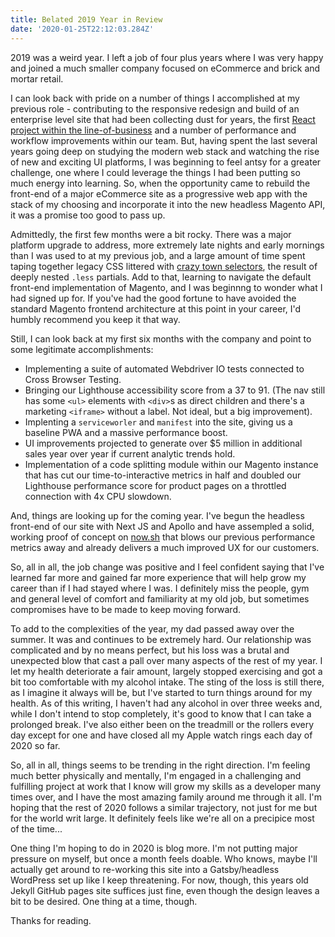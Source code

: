 ```yaml
---
title: Belated 2019 Year in Review
date: '2020-01-25T22:12:03.284Z'
---
```


2019 was a weird year. I left a job of four plus years where I was very happy and joined a much smaller company focused on eCommerce and brick and mortar retail.

<!-- more -->

I can look back with pride on a number of things I accomplished at my previous role - contributing to the responsive redesign and build of an enterprise level site that had been collecting dust for years, the first [React project within the line-of-business](https://www.wellsfargoadvisors.com/planning/ira-potential/index.htm) and a number of performance and workflow improvements within our team. But, having spent the last several years going deep on studying the modern web stack and watching the rise of new and exciting UI platforms, I was beginning to feel antsy for a greater challenge, one where I could leverage the things I had been putting so much energy into learning. So, when the opportunity came to rebuild the front-end of a major eCommerce site as a progressive web app with the stack of my choosing and incorporate it into the new headless Magento API, it was a promise too good to pass up.

Admittedly, the first few months were a bit rocky. There was a major platform upgrade to address, more extremely late nights and early mornings than I was used to at my previous job, and a large amount of time spent taping together legacy CSS littered with [crazy town selectors](https://css-tricks.com/crazy-town-selectors/), the result of deeply nested `.less` partials. Add to that, learning to navigate the default front-end implementation of Magento, and I was beginnng to wonder what I had signed up for. If you've had the good fortune to have avoided the standard Magento frontend architecture at this point in your career, I'd humbly recommend you keep it that way.

Still, I can look back at my first six months with the company and point to some legitimate accomplishments:

- Implementing a suite of automated Webdriver IO tests connected to Cross Browser Testing.
- Bringing our Lighthouse accessibility score from a 37 to 91. (The nav still has some `<ul>` elements with `<div>`s as direct children and there's a marketing `<iframe>` without a label. Not ideal, but a big improvement).
- Implenting a `serviceworler` and `manifest` into the site, giving us a baseline PWA and a massive performance boost.
- UI improvements projected to generate over \$5 million in additional sales year over year if current analytic trends hold.
- Implementation of a code splitting module within our Magento instance that has cut our time-to-interactive metrics in half and doubled our Lighthouse performance score for product pages on a throttled connection with 4x CPU slowdown.

And, things are looking up for the coming year. I've begun the headless front-end of our site with Next JS and Apollo and have assempled a solid, working proof of concept on [now.sh](https://now.sh) that blows our previous performance metrics away and already delivers a much improved UX for our customers.

So, all in all, the job change was positive and I feel confident saying that I've learned far more and gained far more experience that will help grow my career than if I had stayed where I was. I definitely miss the people, gym and general level of comfort and familiarity at my old job, but sometimes compromises have to be made to keep moving forward.

To add to the complexities of the year, my dad passed away over the summer. It was and continues to be extremely hard. Our relationship was complicated and by no means perfect, but his loss was a brutal and unexpected blow that cast a pall over many aspects of the rest of my year. I let my health deteriorate a fair amount, largely stopped exercising and got a bit too comfortable with my alcohol intake. The sting of the loss is still there, as I imagine it always will be, but I've started to turn things around for my health. As of this writing, I haven't had any alcohol in over three weeks and, while I don't intend to stop completely, it's good to know that I can take a prolonged break. I've also either been on the treadmill or the rollers every day except for one and have closed all my Apple watch rings each day of 2020 so far.

So, all in all, things seems to be trending in the right direction. I'm feeling much better physically and mentally, I'm engaged in a challenging and fulfilling project at work that I know will grow my skills as a developer many times over, and I have the most amazing family around me through it all. I'm hoping that the rest of 2020 follows a similar trajectory, not just for me but for the world writ large. It definitely feels like we're all on a precipice most of the time...

One thing I'm hoping to do in 2020 is blog more. I'm not putting major pressure on myself, but once a month feels doable. Who knows, maybe I'll actually get around to re-working this site into a Gatsby/headless WordPress set up like I keep threatening. For now, though, this years old Jekyll GitHub pages site suffices just fine, even though the design leaves a bit to be desired. One thing at a time, though.

Thanks for reading.
